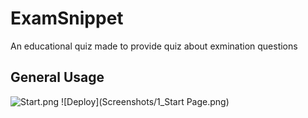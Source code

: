 # ExamSnippet

An educational quiz made to provide quiz about exmination questions

## General Usage

![Start.png]()
![Deploy](Screenshots/1_Start Page.png)